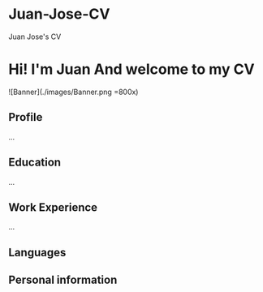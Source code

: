 
# Juan-Jose-CV
Juan Jose's CV
# Hi! I'm Juan And welcome to my CV

![Banner](./images/Banner.png =800x)



## Profile
...

## Education
...

## Work Experience
...

## Languages

## Personal information
